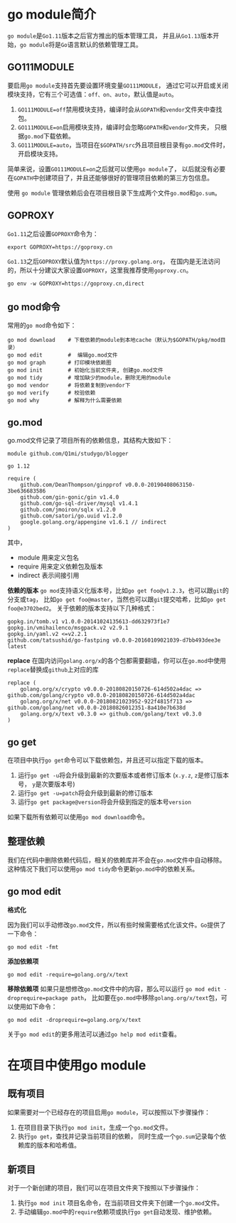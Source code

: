 # go module简介
`go module`是`Go1.11`版本之后官方推出的版本管理工具，
并且从`Go1.13`版本开始，`go module`将是`Go`语言默认的依赖管理工具。

## GO111MODULE
要启用`go module`支持首先要设置环境变量`GO111MODULE`，
通过它可以开启或关闭模块支持，它有三个可选值：`off、on、auto`，默认值是`auto`。

1. `GO111MODULE=off`禁用模块支持，编译时会从`GOPATH`和`vendor`文件夹中查找包。
2. `GO111MODULE=on`启用模块支持，编译时会忽略`GOPATH`和`vendor`文件夹，
   只根据`go.mod`下载依赖。
3. `GO111MODULE=auto`，当项目在`$GOPATH/src`外且项目根目录有`go.mod`文件时，
   开启模块支持。

简单来说，设置`GO111MODULE=on`之后就可以使用`go module`了，
以后就没有必要在`GOPATH`中创建项目了，并且还能够很好的管理项目依赖的第三方包信息。

使用 `go module` 管理依赖后会在项目根目录下生成两个文件`go.mod`和`go.sum`。

## GOPROXY
`Go1.11`之后设置`GOPROXY`命令为：
```shell
export GOPROXY=https://goproxy.cn
```
`Go1.13`之后`GOPROXY`默认值为`https://proxy.golang.org`，
在国内是无法访问的，所以十分建议大家设置`GOPROXY`，这里我推荐使用`goproxy.cn`。
```shell
go env -w GOPROXY=https://goproxy.cn,direct
```

## go mod命令
常用的`go mod`命令如下：
```shell
go mod download    # 下载依赖的module到本地cache（默认为$GOPATH/pkg/mod目录）
go mod edit        #  编辑go.mod文件
go mod graph       # 打印模块依赖图
go mod init        # 初始化当前文件夹, 创建go.mod文件
go mod tidy        # 增加缺少的module，删除无用的module
go mod vendor      # 将依赖复制到vendor下
go mod verify      # 校验依赖
go mod why         # 解释为什么需要依赖
```

## go.mod
go.mod文件记录了项目所有的依赖信息，其结构大致如下：
```shell
module github.com/Q1mi/studygo/blogger

go 1.12

require (
	github.com/DeanThompson/ginpprof v0.0.0-20190408063150-3be636683586
	github.com/gin-gonic/gin v1.4.0
	github.com/go-sql-driver/mysql v1.4.1
	github.com/jmoiron/sqlx v1.2.0
	github.com/satori/go.uuid v1.2.0
	google.golang.org/appengine v1.6.1 // indirect
)
```
其中，
* module 用来定义包名
* require 用来定义依赖包及版本
* indirect 表示间接引用

**依赖的版本**
`go mod`支持语义化版本号，比如`go get foo@v1.2.3`，也可以跟`git`的分支或`tag`，
比如`go get foo@master`，当然也可以跟`git`提交哈希，比如`go get foo@e3702bed2`。
关于依赖的版本支持以下几种格式：
```shell
gopkg.in/tomb.v1 v1.0.0-20141024135613-dd632973f1e7
gopkg.in/vmihailenco/msgpack.v2 v2.9.1
gopkg.in/yaml.v2 <=v2.2.1
github.com/tatsushid/go-fastping v0.0.0-20160109021039-d7bb493dee3e
latest
```

**replace**
在国内访问`golang.org/x`的各个包都需要翻墙，你可以在`go.mod`中使用
`replace`替换成`github`上对应的库
```shell
replace (
	golang.org/x/crypto v0.0.0-20180820150726-614d502a4dac => github.com/golang/crypto v0.0.0-20180820150726-614d502a4dac
	golang.org/x/net v0.0.0-20180821023952-922f4815f713 => github.com/golang/net v0.0.0-20180826012351-8a410e7b638d
	golang.org/x/text v0.3.0 => github.com/golang/text v0.3.0
)
```

## go get
在项目中执行`go get`命令可以下载依赖包，并且还可以指定下载的版本。

1. 运行`go get -u`将会升级到最新的次要版本或者修订版本
   (`x.y.z`, `z`是修订版本号， `y`是次要版本号)
2. 运行`go get -u=patch`将会升级到最新的修订版本
3. 运行`go get package@version`将会升级到指定的版本号`version`

如果下载所有依赖可以使用`go mod download`命令。

## 整理依赖
我们在代码中删除依赖代码后，相关的依赖库并不会在`go.mod`文件中自动移除。
这种情况下我们可以使用`go mod tidy`命令更新`go.mod`中的依赖关系。

## go mod edit

**格式化**

因为我们可以手动修改`go.mod`文件，所以有些时候需要格式化该文件。`Go`提供了一下命令：
```shell
go mod edit -fmt
```

**添加依赖项**
```shell
go mod edit -require=golang.org/x/text
```

**移除依赖项**
如果只是想修改`go.mod`文件中的内容，那么可以运行
`go mod edit -droprequire=package path`，
比如要在`go.mod`中移除`golang.org/x/text`包，可以使用如下命令：
```shell
go mod edit -droprequire=golang.org/x/text
```

关于`go mod edit`的更多用法可以通过`go help mod edit`查看。

# 在项目中使用go module

## 既有项目
如果需要对一个已经存在的项目启用`go module`，可以按照以下步骤操作：

1. 在项目目录下执行`go mod init`，生成一个`go.mod`文件。
2. 执行`go get`，查找并记录当前项目的依赖，
   同时生成一个`go.sum`记录每个依赖库的版本和哈希值。

## 新项目
对于一个新创建的项目，我们可以在项目文件夹下按照以下步骤操作：

1. 执行`go mod init` 项目名命令，在当前项目文件夹下创建一个`go.mod`文件。
2. 手动编辑`go.mod`中的`require`依赖项或执行`go get`自动发现、维护依赖。


